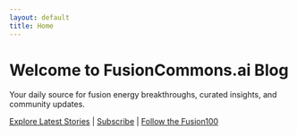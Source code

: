 ```yaml
---
layout: default
title: Home
---
```


# Welcome to FusionCommons.ai Blog

Your daily source for fusion energy breakthroughs, curated insights, and community updates.

[Explore Latest Stories](#) | [Subscribe](#) | [Follow the Fusion100](#)
